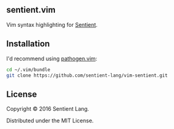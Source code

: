 ## sentient.vim

Vim syntax highlighting for [Sentient](http://sentient-lang.org/).

## Installation

I'd recommend using [pathogen.vim](https://github.com/tpope/vim-pathogen):

```bash
cd ~/.vim/bundle
git clone https://github.com/sentient-lang/vim-sentient.git
```

## License

Copyright © 2016 Sentient Lang.

Distributed under the MIT License.
